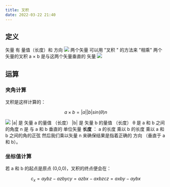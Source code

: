 ```yaml
---
title: 叉积
date: 2022-03-22 21:40
---
```

## 定义
矢量 有 量值（长度）和 方向
![](./_image/2022-03-22/2022-03-22-21-47-55@2x.jpg)
两个矢量 可以用 "叉积 " 的方法来 "相乘"
两个矢量的叉积 a × b 是与这两个矢量垂直的 矢量
![](./_image/2022-03-22/2022-03-22-21-47-19@2x.jpg)
## 运算
###  夹角计算
叉积是这样计算的：
```math
a × b = |a| |b| sin(θ) n
```
![](./_image/2022-03-22/2022-03-22-21-56-53@2x.jpg)
|a| 是 矢量 a 的量值 （长度）
|b| 是 矢量 b 的量值 （长度）
θ 是 a 和 b 之间的角度
n 是 与 a 和 b 垂直的 单位矢量
**长度** ： a 的长度 乘以 b 的长度 乘以 a 和 b 之间的角的正弦
然后我们乘以矢量 n 来确保结果是指着正确的 方向 （垂直于 a 和 b）。
###  坐标值计算
若 a 和 b 的起点是原点 (0,0,0)，叉积的终点便会在：
```math
c_x = aybz − azby
cy = azbx − axbz
cz = axby − aybx
```


